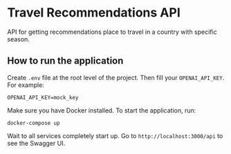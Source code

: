 # Travel Recommendations API
API for getting recommendations place to travel in a country with specific season.

## How to run the application
Create `.env` file at the root level of the project. Then fill your `OPENAI_API_KEY`. For example:

```
OPENAI_API_KEY=mock_key
```

Make sure you have Docker installed. To start the application, run:
```
docker-compose up
```
Wait to all services completely start up. Go to `http://localhost:3000/api` to see the Swagger UI.